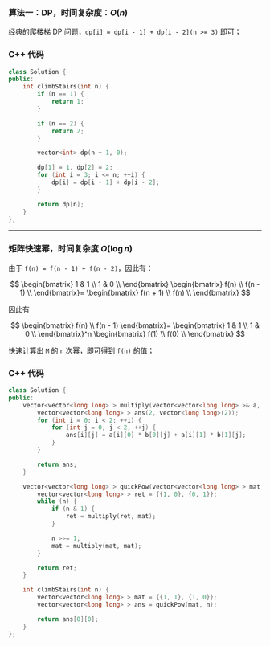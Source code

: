 ### 算法一：DP，时间复杂度：$O(n)$

经典的爬楼梯 DP 问题，`dp[i] = dp[i - 1] + dp[i - 2](n >= 3)` 即可；

### C++ 代码
```c++
class Solution {
public:
    int climbStairs(int n) {
        if (n == 1) {
            return 1;
        }

        if (n == 2) {
            return 2;
        }

        vector<int> dp(n + 1, 0);

        dp[1] = 1, dp[2] = 2;
        for (int i = 3; i <= n; ++i) {
            dp[i] = dp[i - 1] + dp[i - 2];
        }

        return dp[n];
    }
};
```

---

### 矩阵快速幂，时间复杂度 $O(\log n)$

由于 `f(n) = f(n - 1) + f(n - 2)`，因此有：

$$
\begin{bmatrix}
  1 & 1 \\
  1 & 0 \\
\end{bmatrix}
\begin{bmatrix}
  f(n) \\
  f(n - 1) \\
\end{bmatrix}=
\begin{bmatrix}
  f(n + 1) \\
  f(n) \\
\end{bmatrix}
$$

因此有

$$
\begin{bmatrix}
  f(n) \\
  f(n - 1)
\end{bmatrix}=
\begin{bmatrix}
  1 & 1 \\
  1 & 0 \\
\end{bmatrix}^n
\begin{bmatrix}
  f(1) \\
  f(0) \\
\end{bmatrix}
$$

快速计算出 `M` 的 `n` 次幂，即可得到 `f(n)` 的值；

### C++ 代码
```c++
class Solution {
public:
    vector<vector<long long> > multiply(vector<vector<long long> >& a, vector<vector<long long> >& b) {
        vector<vector<long long> > ans(2, vector<long long>(2));
        for (int i = 0; i < 2; ++i) {
            for (int j = 0; j < 2; ++j) {
                ans[i][j] = a[i][0] * b[0][j] + a[i][1] * b[1][j];
            }
        }

        return ans;
    }

    vector<vector<long long> > quickPow(vector<vector<long long> > mat, int n) {
        vector<vector<long long> > ret = {{1, 0}, {0, 1}};
        while (n) {
            if (n & 1) {
                ret = multiply(ret, mat);
            }

            n >>= 1;
            mat = multiply(mat, mat);
        }

        return ret;
    }

    int climbStairs(int n) {
        vector<vector<long long> > mat = {{1, 1}, {1, 0}};
        vector<vector<long long> > ans = quickPow(mat, n);

        return ans[0][0];
    }
};
```
